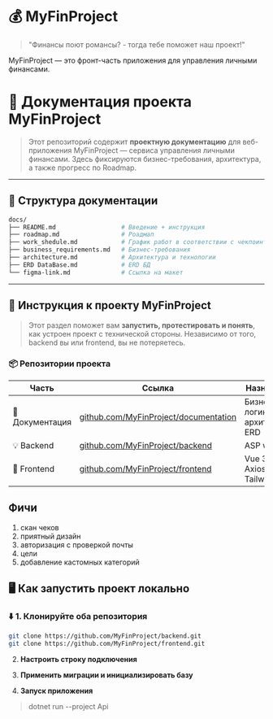 
# 💰 MyFinProject

> "Финансы поют романсы? - тогда тебе поможет наш проект!"


MyFinProject  — это фронт-часть приложения для управления личными финансами.


# 📘 Документация проекта MyFinProject

> Этот репозиторий содержит **проектную документацию** для веб-приложения MyFinProject — сервиса управления личными финансами. Здесь фиксируются бизнес-требования, архитектура, а также прогресс по Roadmap.

---

## 📁 Структура документации

```bash
docs/
├── README.md                  # Введение + инструкция
├── roadmap.md                 # Роадмап
├── work_shedule.md            # График работ в соответствии с чекпоинтами
├── business_requirements.md   # Бизнес-требования
├── architecture.md            # Архитектура и технологии
├── ERD DataBase.md            # ERD БД
└── figma-link.md              # Ссылка на макет
```
---

## 📝 Инструкция к проекту MyFinProject

> Этот раздел поможет вам **запустить, протестировать и понять**, как устроен проект с технической стороны. Независимо от того, backend вы или frontend, вы не потеряетесь.



### 📦 Репозитории проекта

| Часть         | Ссылка                                                          | Назначение                          |
|---------------|------------------------------------------------------------------|-------------------------------------|
| 📘 Документация | [github.com/MyFinProject/documentation](https://github.com/MyFinProject/documentation)         | Бизнес-логика, архитектура, ERD     |
| 💡 Backend     | [github.com/MyFinProject/backend](https://github.com/MyFinProject/backend)     | ASP web Api               |
| 🎨 Frontend    | [github.com/MyFinProject/frontend](https://github.com/MyFinProject/frontend)   | Vue 3, Pinia, Axios, Tailwind CSS   |

## Фичи
1) скан чеков
2) приятный дизайн
3) авторизация с проверкой почты
4) цели
5) добавление кастомных категорий

## 🖥️ Как запустить проект локально

### ⬇️ 1. Клонируйте оба репозитория

```bash
git clone https://github.com/MyFinProject/backend.git
git clone https://github.com/MyFinProject/frontend.git
```

2. **Настроить строку подключения**


3. **Применить миграции и инициализировать базу**


4. **Запуск приложения**
>dotnet run --project Api
